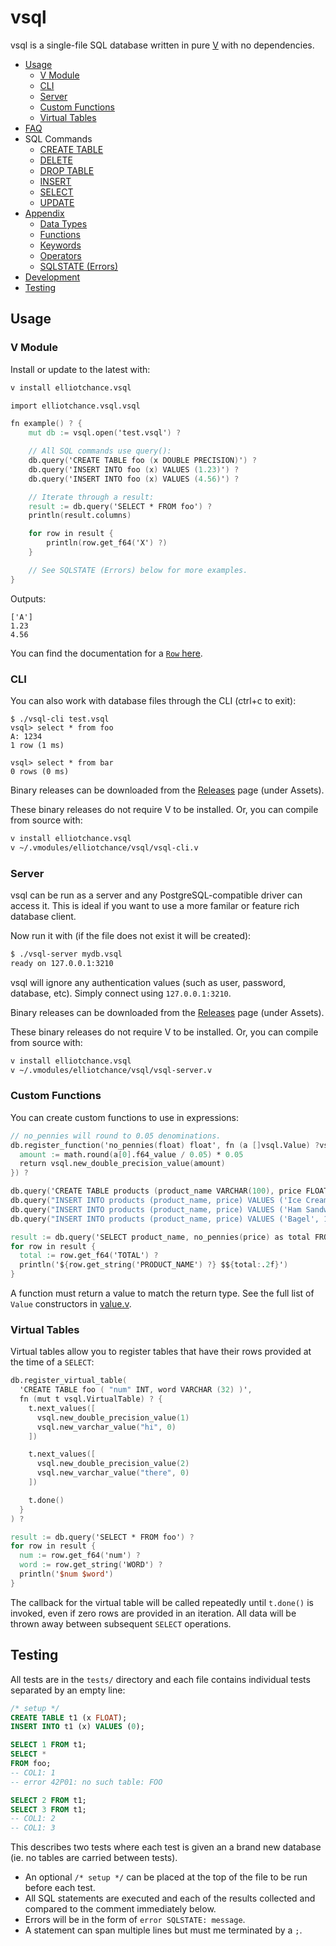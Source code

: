 vsql
====

vsql is a single-file SQL database written in pure [V](https://vlang.io) with
no dependencies.

- [Usage](#usage)
  - [V Module](#v-module)
  - [CLI](#cli)
  - [Server](#server)
  - [Custom Functions](#custom-functions)
  - [Virtual Tables](#virtual-tables)
- [FAQ](https://github.com/elliotchance/vsql/blob/main/docs/faq.rst)
- SQL Commands
  - [CREATE TABLE](https://github.com/elliotchance/vsql/blob/main/docs/create-table.rst)
  - [DELETE](https://github.com/elliotchance/vsql/blob/main/docs/delete.rst)
  - [DROP TABLE](https://github.com/elliotchance/vsql/blob/main/docs/drop-table.rst)
  - [INSERT](https://github.com/elliotchance/vsql/blob/main/docs/insert.rst)
  - [SELECT](https://github.com/elliotchance/vsql/blob/main/docs/select.rst)
  - [UPDATE](https://github.com/elliotchance/vsql/blob/main/docs/update.rst)
- [Appendix](#appendix)
  - [Data Types](https://github.com/elliotchance/vsql/blob/main/docs/data-types.rst)
  - [Functions](https://github.com/elliotchance/vsql/blob/main/docs/functions.rst)
  - [Keywords](https://github.com/elliotchance/vsql/blob/main/docs/keywords.rst)
  - [Operators](https://github.com/elliotchance/vsql/blob/main/docs/operators.rst)
  - [SQLSTATE (Errors)](https://github.com/elliotchance/vsql/blob/main/docs/sqlstate.rst)
- [Development](https://github.com/elliotchance/vsql/blob/main/docs/development.rst)
- [Testing](#testing)

Usage
-----

### V Module

Install or update to the latest with:

```bash
v install elliotchance.vsql
```

```v
import elliotchance.vsql.vsql

fn example() ? {
    mut db := vsql.open('test.vsql') ?

    // All SQL commands use query():
    db.query('CREATE TABLE foo (x DOUBLE PRECISION)') ?
    db.query('INSERT INTO foo (x) VALUES (1.23)') ?
    db.query('INSERT INTO foo (x) VALUES (4.56)') ?

    // Iterate through a result:
    result := db.query('SELECT * FROM foo') ?
    println(result.columns)

    for row in result {
        println(row.get_f64('X') ?)
    }

    // See SQLSTATE (Errors) below for more examples.
}
```

Outputs:

```
['A']
1.23
4.56
```

You can find the documentation for a
[`Row` here](https://github.com/elliotchance/vsql/blob/main/vsql/row.v).

### CLI

You can also work with database files through the CLI (ctrl+c to exit):

```
$ ./vsql-cli test.vsql
vsql> select * from foo
A: 1234 
1 row (1 ms)

vsql> select * from bar
0 rows (0 ms)
```

Binary releases can be downloaded from the
[Releases](https://github.com/elliotchance/vsql/releases) page (under Assets).

These binary releases do not require V to be installed. Or, you can compile from
source with:

```sh
v install elliotchance.vsql
v ~/.vmodules/elliotchance/vsql/vsql-cli.v
```

### Server

vsql can be run as a server and any PostgreSQL-compatible driver can access it.
This is ideal if you want to use a more familar or feature rich database client.

Now run it with (if the file does not exist it will be created):

```sh
$ ./vsql-server mydb.vsql
ready on 127.0.0.1:3210
```

vsql will ignore any authentication values (such as user, password, database,
etc). Simply connect using `127.0.0.1:3210`.

Binary releases can be downloaded from the
[Releases](https://github.com/elliotchance/vsql/releases) page (under Assets).

These binary releases do not require V to be installed. Or, you can compile from
source with:

```sh
v install elliotchance.vsql
v ~/.vmodules/elliotchance/vsql/vsql-server.v
```

### Custom Functions

You can create custom functions to use in expressions:

```v
// no_pennies will round to 0.05 denominations.
db.register_function('no_pennies(float) float', fn (a []vsql.Value) ?vsql.Value {
  amount := math.round(a[0].f64_value / 0.05) * 0.05
  return vsql.new_double_precision_value(amount)
}) ?

db.query('CREATE TABLE products (product_name VARCHAR(100), price FLOAT)') ?
db.query("INSERT INTO products (product_name, price) VALUES ('Ice Cream', 5.99)") ?
db.query("INSERT INTO products (product_name, price) VALUES ('Ham Sandwhich', 3.47)") ?
db.query("INSERT INTO products (product_name, price) VALUES ('Bagel', 1.25)") ?

result := db.query('SELECT product_name, no_pennies(price) as total FROM products') ?
for row in result {
  total := row.get_f64('TOTAL') ?
  println('${row.get_string('PRODUCT_NAME') ?} $${total:.2f}')
}
```

A function must return a value to match the return type. See the full list of
`Value` constructors in
[value.v](https://github.com/elliotchance/vsql/blob/main/vsql/value.v).

### Virtual Tables

Virtual tables allow you to register tables that have their rows provided at the
time of a `SELECT`:

```v
db.register_virtual_table(
  'CREATE TABLE foo ( "num" INT, word VARCHAR (32) )',
  fn (mut t vsql.VirtualTable) ? {
    t.next_values([
      vsql.new_double_precision_value(1)
      vsql.new_varchar_value("hi", 0)
    ])

    t.next_values([
      vsql.new_double_precision_value(2)
      vsql.new_varchar_value("there", 0)
    ])

    t.done()
  }
) ?

result := db.query('SELECT * FROM foo') ?
for row in result {
  num := row.get_f64('num') ?
  word := row.get_string('WORD') ?
  println('$num $word')
}
```

The callback for the virtual table will be called repeatedly until `t.done()` is
invoked, even if zero rows are provided in an iteration. All data will be thrown
away between subsequent `SELECT` operations.

Testing
-------

All tests are in the `tests/` directory and each file contains individual tests
separated by an empty line:

```sql
/* setup */
CREATE TABLE t1 (x FLOAT);
INSERT INTO t1 (x) VALUES (0);

SELECT 1 FROM t1;
SELECT *
FROM foo;
-- COL1: 1
-- error 42P01: no such table: FOO

SELECT 2 FROM t1;
SELECT 3 FROM t1;
-- COL1: 2
-- COL1: 3
```

This describes two tests where each test is given an a brand new database (ie.
no tables are carried between tests).

- An optional `/* setup */` can be placed at the top of the file to be run
before each test.
- All SQL statements are executed and each of the results collected and compared
to the comment immediately below.
- Errors will be in the form of `error SQLSTATE: message`.
- A statement can span multiple lines but must me terminated by a `;`.
